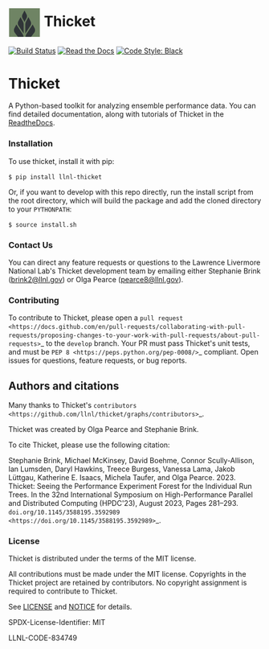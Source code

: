 # <img src="https://raw.githubusercontent.com/llnl/thicket/develop/logo-notext.png" width="64" valign="middle" alt="thicket"/> Thicket

[![Build Status](https://github.com/llnl/thicket/actions/workflows/unit-tests.yaml/badge.svg)](https://github.com/llnl/thicket/actions)
[![Read the Docs](http://readthedocs.org/projects/thicket/badge/?version=latest)](http://thicket.readthedocs.io)
[![Code Style: Black](https://img.shields.io/badge/code%20style-black-000000.svg)](https://github.com/psf/black)

# Thicket

A Python-based toolkit for analyzing ensemble performance data. You can find
detailed documentation, along with tutorials of Thicket in the
[ReadtheDocs](https://thicket.readthedocs.io/en/latest/).

### Installation

To use thicket, install it with pip:

```
$ pip install llnl-thicket
```

Or, if you want to develop with this repo directly, run the install script from the
root directory, which will build the package and add the cloned directory to
your `PYTHONPATH`:

```
$ source install.sh
```

### Contact Us

You can direct any feature requests or questions to the Lawrence Livermore National
Lab's Thicket development team by emailing either Stephanie Brink (brink2@llnl.gov)
or Olga Pearce (pearce8@llnl.gov).

### Contributing

To contribute to Thicket, please open a `pull request
<https://docs.github.com/en/pull-requests/collaborating-with-pull-requests/proposing-changes-to-your-work-with-pull-requests/about-pull-requests>`_
to the `develop` branch.  Your PR must pass Thicket's unit tests, and must be `PEP 8 <https://peps.python.org/pep-0008/>`_ compliant.
Open issues for questions, feature requests, or bug reports.

Authors and citations
---------------------
Many thanks to Thicket's `contributors <https://github.com/llnl/thicket/graphs/contributors>`_.

Thicket was created by Olga Pearce and Stephanie Brink.

To cite Thicket, please use the following citation:

Stephanie Brink, Michael McKinsey, David Boehme, Connor Scully-Allison, 
Ian Lumsden, Daryl Hawkins, Treece Burgess, Vanessa Lama, Jakob Lüttgau, 
Katherine E. Isaacs, Michela Taufer, and Olga Pearce. 2023. 
Thicket: Seeing the Performance Experiment Forest for the Individual Run Trees.
In the 32nd International Symposium on High-Performance Parallel and Distributed Computing (HPDC'23),
August 2023, Pages 281–293.  
`doi.org/10.1145/3588195.3592989 <https://doi.org/10.1145/3588195.3592989>`_.


### License

Thicket is distributed under the terms of the MIT license.

All contributions must be made under the MIT license. Copyrights in the
Thicket project are retained by contributors. No copyright assignment is
required to contribute to Thicket.

See [LICENSE](https://github.com/llnl/thicket/blob/develop/LICENSE) and
[NOTICE](https://github.com/llnl/thicket/blob/develop/NOTICE) for details.

SPDX-License-Identifier: MIT

LLNL-CODE-834749
